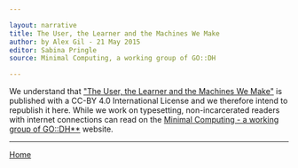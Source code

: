 ```yaml
---

layout: narrative
title: The User, the Learner and the Machines We Make
author: by Alex Gil - 21 May 2015
editor: Sabina Pringle
source: Minimal Computing, a working group of GO::DH

---
```


We understand that ["The User, the Learner and the Machines We Make"](https://go-dh.github.io/mincomp/thoughts/2015/05/21/user-vs-learner/) is published with a CC-BY 4.0 International License and we therefore intend to republish it here. While we work on typesetting, non-incarcerated readers with internet connections can read on the [Minimal Computing - a working group of GO::DH**](https://go-dh.github.io/mincomp/) website.

---

[Home](/intro-to-dh/index)
